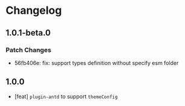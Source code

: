 # Changelog

## 1.0.1-beta.0

### Patch Changes

- 56fb406e: fix: support types definition without specify esm folder

## 1.0.0

- [feat] `plugin-antd` to support `themeConfig`
